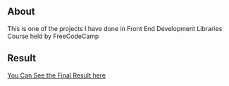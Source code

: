 ## About
This is one of the projects I have done in Front End Development Libraries Course held by FreeCodeCamp


## Result
[You Can See the Final Result here](https://codepen.io/Brusoooo/pen/yLPgWPL)